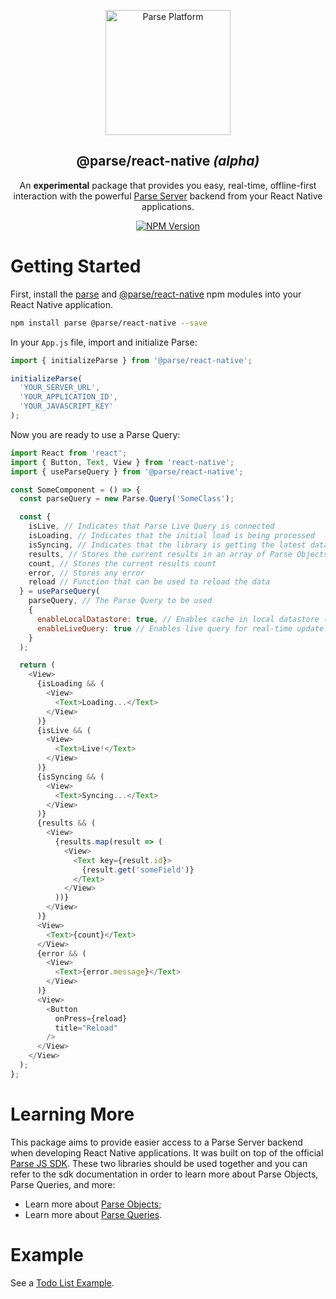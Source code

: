 <p align="center">
  <a href="https://parseplatform.org">
    <img alt="Parse Platform" src="https://user-images.githubusercontent.com/8621344/99892392-6f32dc80-2c42-11eb-8c32-db0fa4a66a81.png" width="200" />
  </a>
</p>

<h2 align="center">@parse/react-native <i>(alpha)</i></h2>

<p align="center">
  An <b>experimental</b> package that provides you easy, real-time, offline-first interaction with the powerful <a href="https://github.com/parse-community/parse-server">Parse Server</a> backend from your React Native applications.
</p>

<p align="center">
  <a href="https://www.npmjs.com/package/@parse/react-native">
    <img alt="NPM Version" src="https://badge.fury.io/js/%40parse%2Freact-native.svg" />
  </a>
</p>

# Getting Started

First, install the [parse](https://www.npmjs.com/package/parse) and [@parse/react-native](https://www.npmjs.com/package/@parse/react-native) npm modules into your React Native application.

```sh
npm install parse @parse/react-native --save
```

In your `App.js` file, import and initialize Parse:

```js
import { initializeParse } from '@parse/react-native';

initializeParse(
  'YOUR_SERVER_URL',
  'YOUR_APPLICATION_ID',
  'YOUR_JAVASCRIPT_KEY'
);
```

Now you are ready to use a Parse Query:

```js
import React from 'react';
import { Button, Text, View } from 'react-native';
import { useParseQuery } from '@parse/react-native';

const SomeComponent = () => {
  const parseQuery = new Parse.Query('SomeClass');

  const {
    isLive, // Indicates that Parse Live Query is connected
    isLoading, // Indicates that the initial load is being processed
    isSyncing, // Indicates that the library is getting the latest data from Parse Server
    results, // Stores the current results in an array of Parse Objects
    count, // Stores the current results count
    error, // Stores any error
    reload // Function that can be used to reload the data
  } = useParseQuery(
    parseQuery, // The Parse Query to be used
    {
      enableLocalDatastore: true, // Enables cache in local datastore (default: true)
      enableLiveQuery: true // Enables live query for real-time update (default: true)
    }
  );

  return (
    <View>
      {isLoading && (
        <View>
          <Text>Loading...</Text>
        </View>
      )}
      {isLive && (
        <View>
          <Text>Live!</Text>
        </View>
      )}
      {isSyncing && (
        <View>
          <Text>Syncing...</Text>
        </View>
      )}
      {results && (
        <View>
          {results.map(result => (
            <View>
              <Text key={result.id}>
                {result.get('someField')}
              </Text>
            </View>
          ))}
        </View>
      )}
      <View>
        <Text>{count}</Text>
      </View>
      {error && (
        <View>
          <Text>{error.message}</Text>
        </View>
      )}
      <View>
        <Button
          onPress={reload}
          title="Reload"
        />
      </View>
    </View>
  );
};
```

# Learning More

This package aims to provide easier access to a Parse Server backend when developing React Native applications. It was built on top of the official [Parse JS SDK](https://docs.parseplatform.org/js/guide/). These two libraries should be used together and you can refer to the sdk documentation in order to learn more about Parse Objects, Parse Queries, and more:
- Learn more about [Parse Objects](https://docs.parseplatform.org/js/guide/#objects);
- Learn more about [Parse Queries](https://docs.parseplatform.org/js/guide/#queries).

# Example

See a [Todo List Example](https://github.com/parse-community/parse-react/tree/master/examples/react-native-ts-todo).
